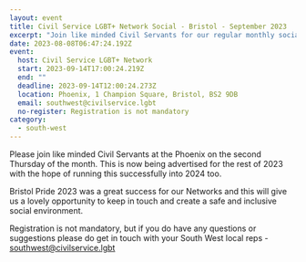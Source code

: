 ```yaml
---
layout: event
title: Civil Service LGBT+ Network Social - Bristol - September 2023
excerpt: "Join like minded Civil Servants for our regular monthly social in Bristol. "
date: 2023-08-08T06:47:24.192Z
event:
  host: Civil Service LGBT+ Network
  start: 2023-09-14T17:00:24.219Z
  end: ""
  deadline: 2023-09-14T12:00:24.273Z
  location: Phoenix, 1 Champion Square, Bristol, BS2 9DB
  email: southwest@civilservice.lgbt
  no-register: Registration is not mandatory
category:
  - south-west
---
```

P﻿lease join like minded Civil Servants at the Phoenix on the second Thursday of the month. T﻿his is now being advertised for the rest of 2023 with the hope of running this successfully into 2024 too. 

B﻿ristol Pride 2023 was a great success for our Networks and this will give us a lovely opportunity to keep in touch and create a safe and inclusive social environment.

R﻿egistration is not mandatory, but if you do have any questions or suggestions please do get in touch with your South West local reps - [southwest@civilservice.lgbt](mailto:southwest@civilservice.lgbt)